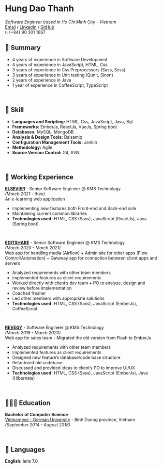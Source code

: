 # Hung Dao Thanh
*Software Engineer based in Ho Chi Minh City - Vietnam*<br>
[Email](mailto:hung.dt8796@gmail.com) / [LinkedIn](https://www.linkedin.com/in/hung-dao-thanh-ab74501b0) / [GitHub](https://github.com/hungdt8796/) <br>
📞: (+84) 90 301 1667
## 🚩 Summary
- 4 years of experience in Software Development
- 4 years of experience in JavaScript, HTML, Css
- 3 years of experience in Css Preprocessors (Sass, Scss)
- 3 years of experience in Unit testing (Qunit, Sinon)
- 2 years of experience in Java
- 1 year of experience in CoffeeScript, TypeScript

<br>

## 🔑 Skill
- **Languages and Scripting:** HTML, Css, JavaScript, Java, Sql
- **Frameworks:** EmberJs, ReactJs, VueJs, Spring boot
- **Databases:** MySQL, MongoDB
- **Analysis & Design Tools:** Balsamiq
- **Configuration Management Tools:** Jenkin
- **Methodology:** Agile
- **Source Version Control:** Git, SVN

<br>

## 📌 Working Experience

**<ins>ELSEVIER</ins>** - Senior Software Engineer @ KMS Technology <br>
_(March 2021 - then)_ <br>
An e-learning web application
- Implementing new features both Front-end and Back-end side
- Maintaining current common libraries
- **Technologies used:** HTML, CSS (Sass), JavaScript (ReactJs), Java (Spring boot)

<br>

**<ins>EDITSHARE</ins>** - Senior Software Engineer @ KMS Technology <br>
_(March 2020 - March 2021)_ <br>
Web app for handling media (Airflow) + Admin site for other apps (Flow Control/Automation) + Gateway app for connection between client apps and servers
- Analyzed requirements with other team members
- Implemented features as client requirements
- Worked directly with client’s dev team + PO to analyze, design and review before implementation
- Coached fresher
- Led other members with appropriate solutions
- **Technologies used:** HTML, CSS (Sass), JavaScript (EmberJs), CoffeeScript

<br>

**<ins>REVEGY</ins>** - Software Engineer @ KMS Technology <br>
_(March 2018 - March 2020)_ <br>
Web app for sales team - Migrated the old version from Flash to EmberJs
- Analyzed requirements with other team members
- Implemented features as client requirements
- Designed new feature’s database/code base structure
- Refactored old codebase
- Discussed and provided ideas to client’s PO to improve UI/UX
- **Technologies used:** HTML, CSS (Sass), JavaScript (EmberJs), Java (Hibernate)

<br>

## 👩🏼‍🎓 Education

**Bachelor of Computer Science**<br>
[Vietnamese - German University](https://vgu.edu.vn/) - Binh Duong province, Vietnam <br> _(September 2014 - August 2018)_ <br>

<br>

## 💬 Languages

**English**: Ielts 7.0 <br>
